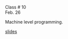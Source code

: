 <div class="lecture1">

<div class="column_date">
<p markdown="block">

Class # 10 <br> 
Feb. 26

</p>
</div>

<div class="column_materials">
<p markdown="block">

Machine level programming. 


[slides](https://docs.google.com/presentation/d/1Bmpjmoh4q32m2Y2DmqzYO516q4e3UUuSGUQ0yRD_qNM/preview#slide=id.p)

</p>
</div>

<div class="column_assign">
<p markdown="block">




</p>
</div>

</div>
